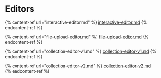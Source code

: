 # Editors

{% content-ref url="interactive-editor.md" %}
[interactive-editor.md](interactive-editor.md)
{% endcontent-ref %}

{% content-ref url="file-upload-editor.md" %}
[file-upload-editor.md](file-upload-editor.md)
{% endcontent-ref %}

{% content-ref url="collection-editor-v1.md" %}
[collection-editor-v1.md](collection-editor-v1.md)
{% endcontent-ref %}

{% content-ref url="collection-editor-v2.md" %}
[collection-editor-v2.md](collection-editor-v2.md)
{% endcontent-ref %}
